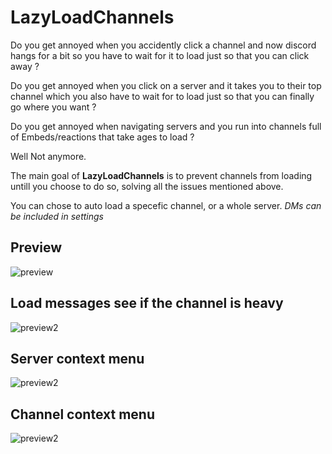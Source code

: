 # LazyLoadChannels

Do you get annoyed when you accidently click a channel and now discord hangs for a bit so you have to wait for it to load just so that you can click away ?

Do you get annoyed when you click on a server and it takes you to their top channel which you also have to wait for to load just so that you can finally go where you want ?

Do you get annoyed when navigating servers and you run into channels full of Embeds/reactions that take ages to load ?

Well Not anymore.

The main goal of **LazyLoadChannels** is to prevent channels from loading untill you choose to do so, solving all the issues mentioned above.

You can chose to auto load a specefic channel, or a whole server. *DMs can be included in settings*

## Preview

![preview](https://raw.githubusercontent.com/Skamt/BDAddons/main/LazyLoadChannels/assets/preview.png)

## Load messages see if the channel is heavy

![preview2](https://raw.githubusercontent.com/Skamt/BDAddons/main/LazyLoadChannels/assets/preview2.gif)

## Server context menu

![preview2](https://raw.githubusercontent.com/Skamt/BDAddons/main/LazyLoadChannels/assets/preview3.png)

## Channel context menu

![preview2](https://raw.githubusercontent.com/Skamt/BDAddons/main/LazyLoadChannels/assets/preview4.png)